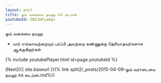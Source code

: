 ```yaml
---
layout: post
title: ஓம் வகையை நமஹ ௧௧ டைம்ஸ்
youtubeId: DBZ3mFyaAqs
---
```

 
 
 ஓம் வகையை நமஹ  
 
 -  யார் எல்லாவற்றையும் பரப்பி அவற்றை கண்ணுக்கு தெரியாதவர்களாக ஆக்குகிறார்கள் 
 
  
 
  
 
 
 
 
 
 


{% include youtubePlayer.html id=page.youtubeId %}
 
[Next]({{ site.baseurl }}{% link  split2/_posts/2015-04-09-ஓம் வராடையை நமஹ ௧௧ டைம்ஸ்.md%})
 
